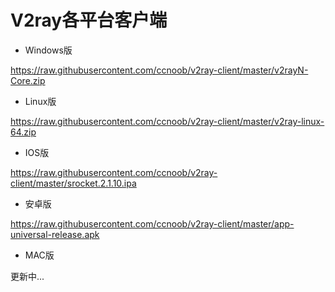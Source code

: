 # V2ray各平台客户端

- Windows版

https://raw.githubusercontent.com/ccnoob/v2ray-client/master/v2rayN-Core.zip

- Linux版

https://raw.githubusercontent.com/ccnoob/v2ray-client/master/v2ray-linux-64.zip

- IOS版

https://raw.githubusercontent.com/ccnoob/v2ray-client/master/srocket.2.1.10.ipa

- 安卓版

https://raw.githubusercontent.com/ccnoob/v2ray-client/master/app-universal-release.apk

- MAC版

更新中...